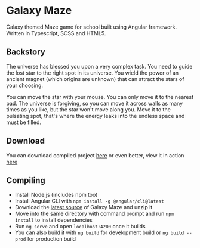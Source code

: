 # Galaxy Maze
Galaxy themed Maze game for school built using Angular framework. Written in Typescript, SCSS and HTML5.

## Backstory
The universe has blessed you upon a very complex task. You need to guide the lost star to the right spot in its universe.
You wield the power of an ancient magnet (which origins are unknown) that can attract the stars of your choosing.

You can move the star with your mouse. You can only move it to the nearest pad.
The universe is forgiving, so you can move it across walls as many times as you like, but the star won't move along you.
Move it to the pulsating spot, that's where the energy leaks into the endless space and must be filled.

## Download
You can download compiled project [here](https://github.com/Timic3/Maze/releases/latest) or even better, view it in action [here](https://timic3.github.io/Maze/)

## Compiling
* Install Node.js (includes npm too)
* Install Angular CLI with ```npm install -g @angular/cli@latest```
* Download the [latest source](https://github.com/Timic3/Maze/archive/master.zip) of Galaxy Maze and unzip it
* Move into the same directory with command prompt and run ```npm install``` to install dependencies
* Run ```ng serve``` and open ```localhost:4200``` once it builds
* You can also build it with ```ng build``` for development build or ```ng build --prod``` for production build
